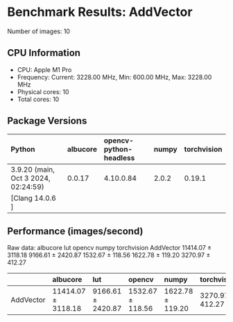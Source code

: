 # Benchmark Results: AddVector

Number of images: 10

## CPU Information

- CPU: Apple M1 Pro
- Frequency: Current: 3228.00 MHz, Min: 600.00 MHz, Max: 3228.00 MHz
- Physical cores: 10
- Total cores: 10

## Package Versions

| Python                                | albucore   | opencv-python-headless   | numpy   | torchvision   |
|:--------------------------------------|:-----------|:-------------------------|:--------|:--------------|
| 3.9.20 (main, Oct  3 2024, 02:24:59)  | 0.0.17     | 4.10.0.84                | 2.0.2   | 0.19.1        |
| [Clang 14.0.6 ]                       |            |                          |         |               |

## Performance (images/second)

Raw data:
                     albucore                lut            opencv             numpy       torchvision
AddVector  11414.07 ± 3118.18  9166.61 ± 2420.87  1532.67 ± 118.56  1622.78 ± 119.20  3270.97 ± 412.27

|           | albucore           | lut               | opencv           | numpy            | torchvision      |
|:----------|:-------------------|:------------------|:-----------------|:-----------------|:-----------------|
| AddVector | 11414.07 ± 3118.18 | 9166.61 ± 2420.87 | 1532.67 ± 118.56 | 1622.78 ± 119.20 | 3270.97 ± 412.27 |

